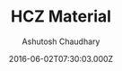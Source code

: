 ---
title: HCZ Material
github: https://github.com/codeasashu/hcz-jekyll-blog
demo: https://codeasashu.github.io/hcz-jekyll-blog/
author: Ashutosh Chaudhary
ssg:
  - Jekyll
cms:
  - No Cms
date: 2016-06-02T07:30:03.000Z
github_branch: master
description: A simple material theme for blogger
stale: true
---